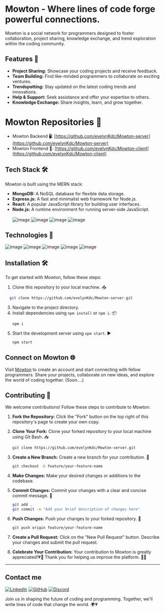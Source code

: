 # Mowton - Where lines of code forge powerful connections.

Mowton is a social network for programmers designed to foster collaboration, project sharing, knowledge exchange, and trend exploration within the coding community.

## Features 🚀

- **Project Sharing:** Showcase your coding projects and receive feedback.
- **Team Building:** Find like-minded programmers to collaborate on exciting ventures.
- **Trendspotting:** Stay updated on the latest coding trends and innovations.
- **Help & Support:** Seek assistance and offer your expertise to others.
- **Knowledge Exchange:** Share insights, learn, and grow together.

# Mowton Repositories 📁
- Mowton Backend 🖥️: [https://github.com/evelynKdc/Mowton-server](https://github.com/evelynKdc/Mowton-server)
- Mowton Frontend 🌈: [https://github.com/evelynKdc/Mowton-client](https://github.com/evelynKdc/Mowton-client)

## Tech Stack 🛠️

Mowton is built using the MERN stack:

- **MongoDB:** A NoSQL database for flexible data storage.
- **Express.js:** A fast and minimalist web framework for Node.js.
- **React:** A popular JavaScript library for building user interfaces.
- **Node.js:** A runtime environment for running server-side JavaScript.
<br><br>
![image](https://img.shields.io/badge/MongoDB-4EA94B?style=for-the-badge&logo=mongodb&logoColor=white)
![image](https://img.shields.io/badge/Express%20js-000000?style=for-the-badge&logo=express&logoColor=white)
![image](https://img.shields.io/badge/React-20232A?style=for-the-badge&logo=react&logoColor=61DAFB)
![image](https://img.shields.io/badge/Node%20js-339933?style=for-the-badge&logo=nodedotjs&logoColor=white)
## Technologies 🧩
![image](https://img.shields.io/badge/Insomnia-5849be?style=for-the-badge&logo=Insomnia&logoColor=white)
![image](https://img.shields.io/badge/JWT-000000?style=for-the-badge&logo=JSON%20web%20tokens&logoColor=white)
![image](https://img.shields.io/badge/VSCode-3dace3?style=for-the-badge&logo=visual%20studio%20code&logoColor=white)
![image](	https://img.shields.io/badge/Figma-F24E1E?style=for-the-badge&logo=figma&logoColor=white)
![image](	https://img.shields.io/badge/Socket.io-010101?&style=for-the-badge&logo=Socket.io&logoColor=white)

## Installation 🛠️

To get started with Mowton, follow these steps:

1. Clone this repository to your local machine. 📥
 ```bash
   git clone https://github.com/evelynKdc/Mowton-server.git
```
3. Navigate to the project directory.
4. Install dependencies using `npm install` or `npm i`. 📦
    ```bash
   npm i
6. Start the development server using `npm start`. ▶️
    ```bash
   npm start
## Connect on Mowton 🌐

Visit [Mowton](#) to create an account and start connecting with fellow programmers. Share your projects, collaborate on new ideas, and explore the world of coding together.
(Soon....)

## Contributing 🤝

We welcome contributions! Follow these steps to contribute to Mowton:

1. **Fork the Repository:** Click the "Fork" button on the top right of this repository's page to create your own copy.

2. **Clone Your Fork:** Clone your forked repository to your local machine using Git Bash. 📥
   ```bash
   git clone https://github.com/evelynKdc/Mowton-server.git
3. **Create a New Branch:** Create a new branch for your contribution. 🌿
   ```bash
   git checkout -b feature/your-feature-name
4. **Make Changes:** Make your desired changes or additions to the codebase.
5. **Commit Changes:** Commit your changes with a clear and concise commit message. 📝
   ```bash
   git add .
   git commit -m "Add your brief description of changes here"

7. **Push Changes:** Push your changes to your forked repository. 🚀
   ```bash
   git push origin feature/your-feature-name
8. **Create a Pull Request:** Click on the "New Pull Request" button. Describe your changes and submit the pull request.
9. **Celebrate Your Contribution:** Your contribution to Mowton is greatly appreciated!💗🤝 Thank you for helping us improve the platform. 🎉🎉
---
## Contact me 
[![LinkedIn](	https://img.shields.io/badge/Evelyn_De_la_cruz_Vargas-0077B5?style=for-the-badge&logo=linkedin&logoColor=white)]([https://www.linkedin.com/in/tu-nombre/](https://www.linkedin.com/in/evelyn-de-la-cruz-vargas/))
[![GitHub](https://img.shields.io/badge/evelynKdc-100000?style=for-the-badge&logo=github&logoColor=white)](https://github.com/evelynKdc)
[![Discord](https://img.shields.io/badge/evelyndc-5865F2?style=for-the-badge&logo=discord&logoColor=white)](https://discordapp.com/users/evelyndc)



Join us in shaping the future of coding and programming. Together, we'll write lines of code that change the world. 🌍💗

